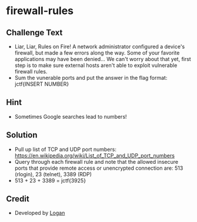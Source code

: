 # firewall-rules

## Challenge Text
* Liar, Liar, Rules on Fire! A network administrator configured a device's firewall, but made a few errors along the way. Some of your favorite applications may have been denied... We can't worry about that yet, first step is to make sure external hosts aren't able to exploit vulnerable firewall rules.
* Sum the vunerable ports and put the answer in the flag format: jctf{INSERT NUMBER}

## Hint
* Sometimes Google searches lead to numbers!

## Solution
* Pull up list of TCP and UDP port numbers: https://en.wikipedia.org/wiki/List_of_TCP_and_UDP_port_numbers
* Query through each firewall rule and note that the allowed insecure ports that provide remote access or unencrypted connection are: 513 (rlogin), 23 (telnet), 3389 (RDP)
* 513 + 23 + 3389 = jctf{3925}

## Credit
* Developed by [Logan](https://github.com/Git-Logan)
